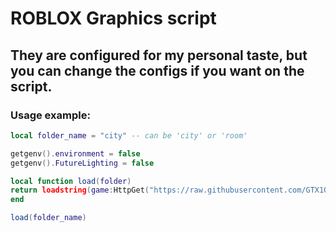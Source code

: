 # ROBLOX Graphics script

## They are configured for my personal taste, but you can change the configs if you want on the script.

### Usage example:

```lua
local folder_name = "city" -- can be 'city' or 'room'

getgenv().environment = false
getgenv().FutureLighting = false

local function load(folder)
return loadstring(game:HttpGet("https://raw.githubusercontent.com/GTX1O8OTi/Graphics/main/"..folder.."/script.lua"))()
end

load(folder_name)
```
